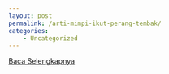 ```yaml
---
layout: post
permalink: /arti-mimpi-ikut-perang-tembak/
categories:
    - Uncategorized
---
```


[Baca Selengkapnya](/01)